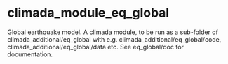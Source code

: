 climada_module_eq_global
========================

Global earthquake model. A climada module, to be run as a sub-folder of climada_additional/eq_global with e.g. climada_additional/eq_global/code, climada_additional/eq_global/data etc. See eq_global/doc for documentation.
